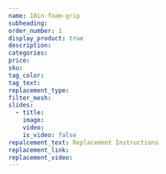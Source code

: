 ```yaml
---
name: 18in-foam-grip
subheading:
order_number: 1
display_product: true
description:
categories:
price:
sku:
tag_color:
tag_text:
replacement_type:
filter_mesh:
slides:
  - title:
    image:
    video:
    is_video: false
repalcement_text: Replacement Instructions
replacement_link:
replacement_video:
---
```

